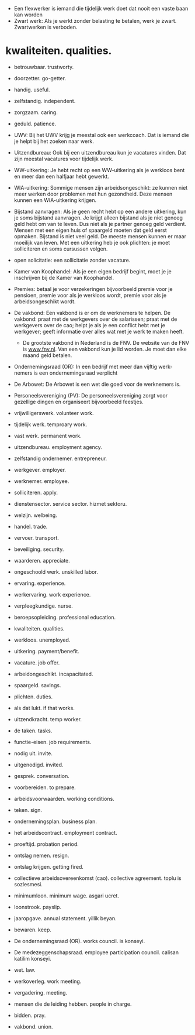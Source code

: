 - Een flexwerker is iemand die tijdelijk werk doet dat nooit een vaste baan kan worden
- Zwart werk: Als je werkt zonder belasting te betalen, werk je zwart. Zwartwerken is verboden.

# kwaliteiten. qualities.
- betrouwbaar. trustworty.
- doorzetter. go-getter.
- handig. useful.
- zelfstandig. independent.
- zorgzaam. caring.
- geduld. patience.

- UWV: Bij het UWV krijg je meestal ook een werkcoach. Dat is iemand die je helpt bij het zoeken naar werk.
- Uitzendbureau: Ook bij een uitzendbureau kun je vacatures vinden. Dat zijn meestal vacatures voor tijdelijk werk.
- WW-uitkering: Je hebt recht op een WW-uitkering als je werkloos bent en meer dan een halfjaar hebt gewerkt.
- WIA-uitkering: Sommige mensen zijn arbeidsongeschikt: ze kunnen niet meer werken door problemen met hun gezondheid. Deze mensen kunnen een WIA-uitkering krijgen.
- Bijstand aanvragen: Als je geen recht hebt op een andere uitkering, kun je soms bijstand aanvragen. Je krijgt alleen bijstand als je niet genoeg geld hebt om van te leven. Dus niet als je partner genoeg geld verdient. Mensen met een eigen huis of spaargeld moeten dat geld eerst opmaken. Bijstand is niet veel geld. De meeste mensen kunnen er maar moeilijk van leven. Met een uitkering heb je ook plichten: je moet solliciteren en soms cursussen volgen.
- open solicitatie: een sollicitatie zonder vacature.
- Kamer van Koophandel: Als je een eigen bedrijf begint, moet je je inschrijven bij de Kamer van Koophandel.
- Premies: betaal je voor verzekeringen bijvoorbeeld  premie voor je pensioen, premie voor als je werkloos wordt, premie voor als je arbeidsongeschikt wordt.
- De vakbond:  Een vakbond is er om de werknemers te helpen. De vakbond:  praat met de werkgevers over de salarissen;  praat met de werkgevers over de cao;  helpt je als je een conflict hebt met je werkgever;  geeft informatie over alles wat met je werk te maken heeft.
  - De grootste vakbond in Nederland is de FNV. De website van de FNV is www.fnv.nl. Van een vakbond kun je lid worden. Je moet dan elke maand geld betalen.
- Ondernemingsraad (OR): In een bedrijf met meer dan vijftig werk-nemers is een ondernemingsraad verplicht
- De Arbowet: De Arbowet is een wet die goed voor de werknemers is.
- Personeelsvereniging (PV):  De personeelsvereniging zorgt voor gezellige dingen en organiseert bijvoorbeeld feestjes.

- vrijwilligerswerk. volunteer work.
- tijdelijk werk. temproary work.
- vast werk. permanent work.
- uitzendbureau. employment agency.
- zelfstandig ondernemer. entrepreneur.
- werkgever. employer.
- werknemer. employee.
- solliciteren. apply.
- dienstensector. service sector. hizmet sektoru.
- welzijn. welbeing.
- handel. trade.
- vervoer. transport.
- beveiliging. security.
- waarderen. appreciate.
- ongeschoold werk. unskilled labor.
- ervaring. experience.
- werkervaring. work experience.
- verpleegkundige. nurse.
- beroepsopleiding. professional education.
- kwaliteiten. qualities.
- werkloos. unemployed.
- uitkering. payment/benefit.
- vacature. job offer.
- arbeidongeschikt. incapacitated.
- spaargeld. savings.
- plichten. duties.
- als dat lukt. if that works.
- uitzendkracht. temp worker.
- de taken. tasks.
- functie-eisen. job requirements.
- nodig uit. invite.
- uitgenodigd. invited.
- gesprek. conversation.
- voorbereiden. to prepare.
- arbeidsvoorwaarden. working conditions.
- teken. sign.
- ondernemingsplan. business plan.
- het arbeidscontract. employment contract.
- proeftijd. probation period.
- ontslag nemen. resign.
- ontslag krijgen. getting fired.
- collectieve arbeidsovereenkomst (cao). collective agreement. toplu is sozlesmesi.
- minimumloon. minimum wage. asgari ucret.
- loonstrook. payslip.
- jaaropgave. annual statement. yillik beyan.
- bewaren. keep.
- De ondernemingsraad (OR). works council. is konseyi.
- De medezeggenschapsraad. employee participation council. calisan katilim konseyi.
- wet. law.
- werkoverleg. work meeting.
- vergadering. meeting.
- mensen die de leiding hebben. people in charge.
- bidden. pray.
- vakbond. union.
